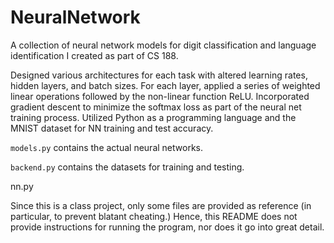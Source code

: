 # NeuralNetwork

A collection of neural network models for digit classification and language identification I created as part of CS 188.

Designed various architectures for each task with altered learning rates, hidden layers, and batch sizes.
For each layer, applied a series of weighted linear operations followed by the non-linear function ReLU.
Incorporated gradient descent to minimize the softmax loss as part of the neural net training process. 
Utilized Python as a programming language and the MNIST dataset for NN training and test accuracy.

`models.py` contains the actual neural networks.

`backend.py` contains the datasets for training and testing.

nn.py 

Since this is a class project, only some files are provided as reference (in particular, to prevent blatant cheating.) Hence, this README does not provide instructions for running the program, nor does it go into great detail.
